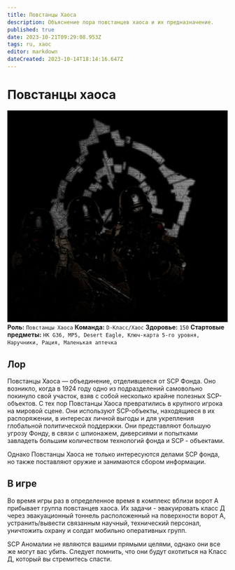 ```yaml
---
title: Повстанцы Хаоса
description: Объяснение лора повстанцев хаоса и их предназначение.
published: true
date: 2023-10-21T09:29:08.953Z
tags: ru, хаос
editor: markdown
dateCreated: 2023-10-14T18:14:16.647Z
---
```


  
#  Повстанцы хаоса
![chaos_load_screen.jpg](/images/roles/chaos_load_screen.jpg)   
**Роль:** `Повстанцы Хаоса`
**Команда:** `D-Класс/Хаос`
**Здоровье:** `150`
**Стартовые предметы:** `HK G36, MP5, Desert Eagle, Ключ-карта 5-го уровня, Наручники, Рация, Маленькая аптечка`
## Лор

Повстанцы Хаоса — объединение, отделившееся от SCP Фонда. Оно возникло, когда в 1924 году одно из подразделений самовольно покинуло свой участок, взяв с собой несколько крайне полезных SCP-объектов. С тех пор Повстанцы Хаоса превратились в крупного игрока на мировой сцене. Они используют SCP-объекты, находящиеся в их распоряжении, в интересах личной выгоды и для укрепления глобальной политической поддержки. Они представляют большую угрозу Фонду, в связи с шпионажем, диверсиями и попытками завладеть большим количеством технологий фонда и SCP - объектами.

Однако Повстанцы Хаоса не только интересуются делами SCP фонда, но также поставляют оружие и занимаются сбором информации.
## В игре

Во время игры раз в определенное время в комплекс вблизи ворот А прибывает группа повстанцев хаоса. Их задачи - эвакуировать класс Д через эвакуационный тоннель расположенный на поверхности ворот А, устранить/вывести связанным научный, технический персонал, уничтожить охрану и солдат мобильно оперативных групп.

SCP Аномалии не являются вашими прямыми целями, однако они все же могут вас убить. Следует помнить, что они будут охотиться на Класс Д, который вы стремитесь спасти.